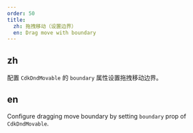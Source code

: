 ```yaml
---
order: 50
title:
  zh: 拖拽移动（设置边界）
  en: Drag move with boundary
---
```


## zh

配置 `CdkDndMovable` 的 `boundary` 属性设置拖拽移动边界。

## en

Configure dragging move boundary by setting `boundary` prop of `CdkDndMovable`.
